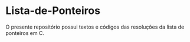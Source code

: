 # Lista-de-Ponteiros
O presente repositório possui textos e códigos das resoluções da lista de ponteiros em C.
